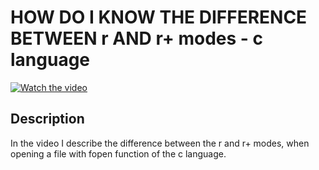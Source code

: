 # HOW DO I KNOW THE DIFFERENCE BETWEEN r AND r+ modes  - c language

[![Watch the video](https://img.youtube.com/vi/zW1K-BeuWIQ/hqdefault.jpg)](https://youtu.be/zW1K-BeuWIQ)

## Description 

In the video I describe the difference between the r and r+ modes, when opening a file with fopen function of the c language.

